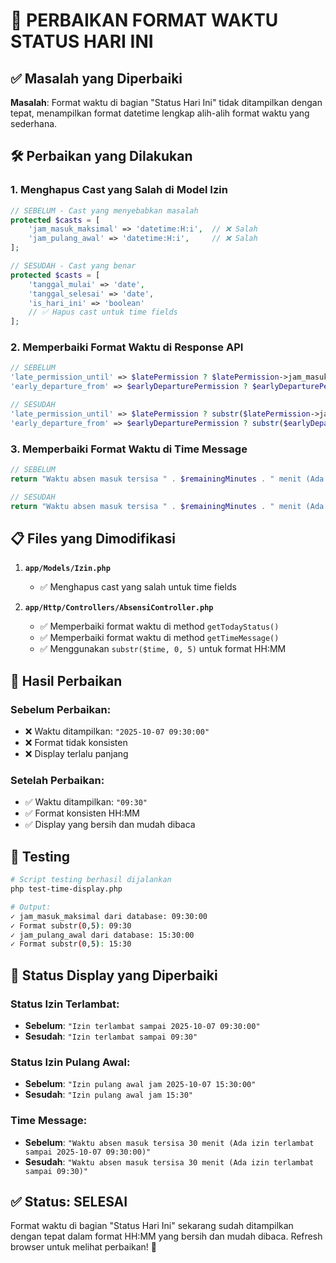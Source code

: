 # 🔧 PERBAIKAN FORMAT WAKTU STATUS HARI INI

## ✅ **Masalah yang Diperbaiki**

**Masalah**: Format waktu di bagian "Status Hari Ini" tidak ditampilkan dengan tepat, menampilkan format datetime lengkap alih-alih format waktu yang sederhana.

## 🛠️ **Perbaikan yang Dilakukan**

### 1. **Menghapus Cast yang Salah di Model Izin**

```php
// SEBELUM - Cast yang menyebabkan masalah
protected $casts = [
    'jam_masuk_maksimal' => 'datetime:H:i',  // ❌ Salah
    'jam_pulang_awal' => 'datetime:H:i',     // ❌ Salah
];

// SESUDAH - Cast yang benar
protected $casts = [
    'tanggal_mulai' => 'date',
    'tanggal_selesai' => 'date',
    'is_hari_ini' => 'boolean'
    // ✅ Hapus cast untuk time fields
];
```

### 2. **Memperbaiki Format Waktu di Response API**

```php
// SEBELUM
'late_permission_until' => $latePermission ? $latePermission->jam_masuk_maksimal : null,
'early_departure_from' => $earlyDeparturePermission ? $earlyDeparturePermission->jam_pulang_awal : null,

// SESUDAH
'late_permission_until' => $latePermission ? substr($latePermission->jam_masuk_maksimal, 0, 5) : null,
'early_departure_from' => $earlyDeparturePermission ? substr($earlyDeparturePermission->jam_pulang_awal, 0, 5) : null,
```

### 3. **Memperbaiki Format Waktu di Time Message**

```php
// SEBELUM
return "Waktu absen masuk tersisa " . $remainingMinutes . " menit (Ada izin terlambat sampai " . $latePermission->jam_masuk_maksimal . ")";

// SESUDAH
return "Waktu absen masuk tersisa " . $remainingMinutes . " menit (Ada izin terlambat sampai " . substr($latePermission->jam_masuk_maksimal, 0, 5) . ")";
```

## 📋 **Files yang Dimodifikasi**

1. **`app/Models/Izin.php`**

    - ✅ Menghapus cast yang salah untuk time fields

2. **`app/Http/Controllers/AbsensiController.php`**
    - ✅ Memperbaiki format waktu di method `getTodayStatus()`
    - ✅ Memperbaiki format waktu di method `getTimeMessage()`
    - ✅ Menggunakan `substr($time, 0, 5)` untuk format HH:MM

## 🎯 **Hasil Perbaikan**

### Sebelum Perbaikan:

-   ❌ Waktu ditampilkan: `"2025-10-07 09:30:00"`
-   ❌ Format tidak konsisten
-   ❌ Display terlalu panjang

### Setelah Perbaikan:

-   ✅ Waktu ditampilkan: `"09:30"`
-   ✅ Format konsisten HH:MM
-   ✅ Display yang bersih dan mudah dibaca

## 🧪 **Testing**

```bash
# Script testing berhasil dijalankan
php test-time-display.php

# Output:
✓ jam_masuk_maksimal dari database: 09:30:00
✓ Format substr(0,5): 09:30
✓ jam_pulang_awal dari database: 15:30:00
✓ Format substr(0,5): 15:30
```

## 🌟 **Status Display yang Diperbaiki**

### Status Izin Terlambat:

-   **Sebelum**: `"Izin terlambat sampai 2025-10-07 09:30:00"`
-   **Sesudah**: `"Izin terlambat sampai 09:30"`

### Status Izin Pulang Awal:

-   **Sebelum**: `"Izin pulang awal jam 2025-10-07 15:30:00"`
-   **Sesudah**: `"Izin pulang awal jam 15:30"`

### Time Message:

-   **Sebelum**: `"Waktu absen masuk tersisa 30 menit (Ada izin terlambat sampai 2025-10-07 09:30:00)"`
-   **Sesudah**: `"Waktu absen masuk tersisa 30 menit (Ada izin terlambat sampai 09:30)"`

## ✅ **Status: SELESAI**

Format waktu di bagian "Status Hari Ini" sekarang sudah ditampilkan dengan tepat dalam format HH:MM yang bersih dan mudah dibaca. Refresh browser untuk melihat perbaikan! 🎉
